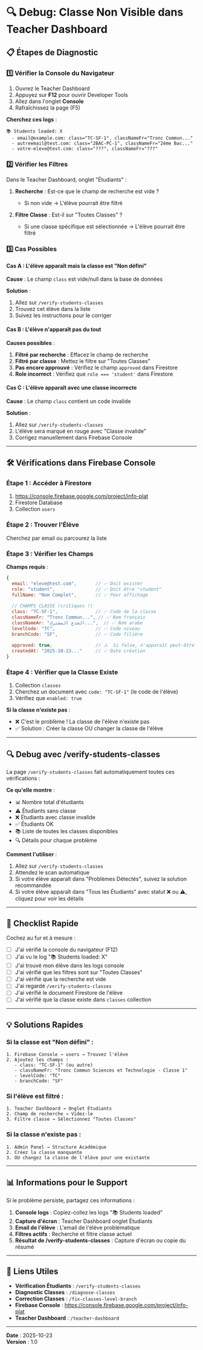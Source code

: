 # 🔍 Debug: Classe Non Visible dans Teacher Dashboard

## 📋 Étapes de Diagnostic

### 1️⃣ **Vérifier la Console du Navigateur**

1. Ouvrez le Teacher Dashboard
2. Appuyez sur **F12** pour ouvrir Developer Tools
3. Allez dans l'onglet **Console**
4. Rafraîchissez la page (F5)

**Cherchez ces logs** :
```
📚 Students loaded: X
  - email@example.com: class="TC-SF-1", classNameFr="Tronc Commun..."
  - autreemail@test.com: class="2BAC-PC-1", classNameFr="2ème Bac..."
  - votre-eleve@test.com: class="???", classNameFr="???"
```

### 2️⃣ **Vérifier les Filtres**

Dans le Teacher Dashboard, onglet "Étudiants" :

1. **Recherche** : Est-ce que le champ de recherche est vide ?
   - Si non vide → L'élève pourrait être filtré
   
2. **Filtre Classe** : Est-il sur "Toutes Classes" ?
   - Si une classe spécifique est sélectionnée → L'élève pourrait être filtré

### 3️⃣ **Cas Possibles**

#### Cas A : L'élève apparaît mais la classe est "Non défini"
**Cause** : Le champ `class` est vide/null dans la base de données

**Solution** :
1. Allez sur `/verify-students-classes`
2. Trouvez cet élève dans la liste
3. Suivez les instructions pour le corriger

#### Cas B : L'élève n'apparaît pas du tout
**Causes possibles** :
1. **Filtré par recherche** : Effacez le champ de recherche
2. **Filtré par classe** : Mettez le filtre sur "Toutes Classes"
3. **Pas encore approuvé** : Vérifiez le champ `approved` dans Firestore
4. **Role incorrect** : Vérifiez que `role === 'student'` dans Firestore

#### Cas C : L'élève apparaît avec une classe incorrecte
**Cause** : Le champ `class` contient un code invalide

**Solution** :
1. Allez sur `/verify-students-classes`
2. L'élève sera marqué en rouge avec "Classe invalide"
3. Corrigez manuellement dans Firebase Console

---

## 🛠️ **Vérifications dans Firebase Console**

### Étape 1 : Accéder à Firestore
1. https://console.firebase.google.com/project/info-plat
2. Firestore Database
3. Collection `users`

### Étape 2 : Trouver l'Élève
Cherchez par email ou parcourez la liste

### Étape 3 : Vérifier les Champs

**Champs requis** :
```javascript
{
  email: "eleve@test.com",       // ✅ Doit exister
  role: "student",               // ✅ Doit être "student"
  fullName: "Nom Complet",       // ✅ Pour affichage
  
  // CHAMPS CLASSE (critiques !)
  class: "TC-SF-1",              // ✅ Code de la classe
  classNameFr: "Tronc Commun...", // ✅ Nom français
  classNameAr: "الجذع المشترك...",  // ✅ Nom arabe
  levelCode: "TC",               // ✅ Code niveau
  branchCode: "SF",              // ✅ Code filière
  
  approved: true,                // ⚠️  Si false, n'apparaît peut-être pas
  createdAt: "2025-10-23..."     // ✅ Date création
}
```

### Étape 4 : Vérifier que la Classe Existe

1. Collection `classes`
2. Cherchez un document avec `code: "TC-SF-1"` (le code de l'élève)
3. Vérifiez que `enabled: true`

**Si la classe n'existe pas** :
- ❌ C'est le problème ! La classe de l'élève n'existe pas
- ✅ Solution : Créer la classe OU changer la classe de l'élève

---

## 🔍 **Debug avec /verify-students-classes**

La page `/verify-students-classes` fait automatiquement toutes ces vérifications :

**Ce qu'elle montre** :
- 📊 Nombre total d'étudiants
- ⚠️  Étudiants sans classe
- ❌ Étudiants avec classe invalide
- ✅ Étudiants OK
- 📚 Liste de toutes les classes disponibles
- 🔍 Détails pour chaque problème

**Comment l'utiliser** :
1. Allez sur `/verify-students-classes`
2. Attendez le scan automatique
3. Si votre élève apparaît dans "Problèmes Détectés", suivez la solution recommandée
4. Si votre élève apparaît dans "Tous les Étudiants" avec statut ❌ ou ⚠️, cliquez pour voir les détails

---

## 🎯 **Checklist Rapide**

Cochez au fur et à mesure :

- [ ] J'ai vérifié la console du navigateur (F12)
- [ ] J'ai vu le log "📚 Students loaded: X"
- [ ] J'ai trouvé mon élève dans les logs console
- [ ] J'ai vérifié que les filtres sont sur "Toutes Classes"
- [ ] J'ai vérifié que la recherche est vide
- [ ] J'ai regardé `/verify-students-classes`
- [ ] J'ai vérifié le document Firestore de l'élève
- [ ] J'ai vérifié que la classe existe dans `classes` collection

---

## 💡 **Solutions Rapides**

### Si la classe est "Non défini" :
```
1. Firebase Console → users → Trouvez l'élève
2. Ajoutez les champs :
   - class: "TC-SF-1" (ou autre)
   - classNameFr: "Tronc Commun Sciences et Technologie - Classe 1"
   - levelCode: "TC"
   - branchCode: "SF"
```

### Si l'élève est filtré :
```
1. Teacher Dashboard → Onglet Étudiants
2. Champ de recherche → Videz-le
3. Filtre classe → Sélectionnez "Toutes Classes"
```

### Si la classe n'existe pas :
```
1. Admin Panel → Structure Académique
2. Créez la classe manquante
3. OU changez la classe de l'élève pour une existante
```

---

## 📊 **Informations pour le Support**

Si le problème persiste, partagez ces informations :

1. **Console logs** : Copiez-collez les logs "📚 Students loaded"
2. **Capture d'écran** : Teacher Dashboard onglet Étudiants
3. **Email de l'élève** : L'email de l'élève problématique
4. **Filtres actifs** : Recherche et filtre classe actuel
5. **Résultat de /verify-students-classes** : Capture d'écran ou copie du résumé

---

## 🔗 **Liens Utiles**

- **Vérification Étudiants** : `/verify-students-classes`
- **Diagnostic Classes** : `/diagnose-classes`
- **Correction Classes** : `/fix-classes-level-branch`
- **Firebase Console** : https://console.firebase.google.com/project/info-plat
- **Teacher Dashboard** : `/teacher-dashboard`

---

**Date** : 2025-10-23  
**Version** : 1.0
